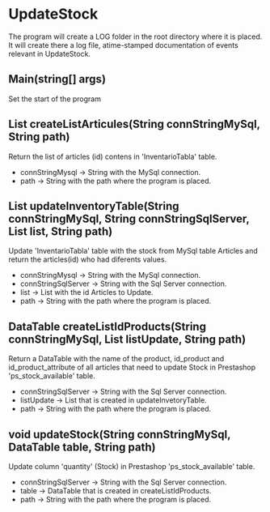 # UpdateStock
The program will create a LOG folder in the root directory where it is placed. It will create there a log file, atime-stamped documentation of events relevant in UpdateStock. 
## Main(string[] args)
Set the start of the program

## List<String> createListArticules(String connStringMySql, String path)
Return the list of articles (id) contens in 'InventarioTabla' table.
- connStringMysql -> String with the MySql connection.
- path -> String with the path where the program is placed.

## List<String> updateInventoryTable(String connStringMySql, String connStringSqlServer, List<String> list, String path)
Update 'InventarioTabla' table with the stock from MySql table Articles and return the articles(id) who had diferents values.
- connStringMysql -> String with the MySql connection.
- connStringSqlServer -> String with the Sql Server connection.
- list -> List<String> with the id Articles to Update.
- path -> String with the path where the program is placed.

## DataTable createListIdProducts(String connStringMySql, List<String> listUpdate, String path)
Return a DataTable with the name of the product, id_product and id_product_attribute of all articles that need to update Stock in Prestashop 'ps_stock_available' table.
- connStringSqlServer -> String with the Sql Server connection.
- listUpdate -> List<String> that is created in updateInvetoryTable.
- path -> String with the path where the program is placed.

## void updateStock(String connStringMySql, DataTable table, String path)
Update column 'quantity' (Stock) in Prestashop 'ps_stock_available' table.
- connStringSqlServer -> String with the Sql Server connection.
- table -> DataTable that is created in createListIdProducts.
- path -> String with the path where the program is placed.

